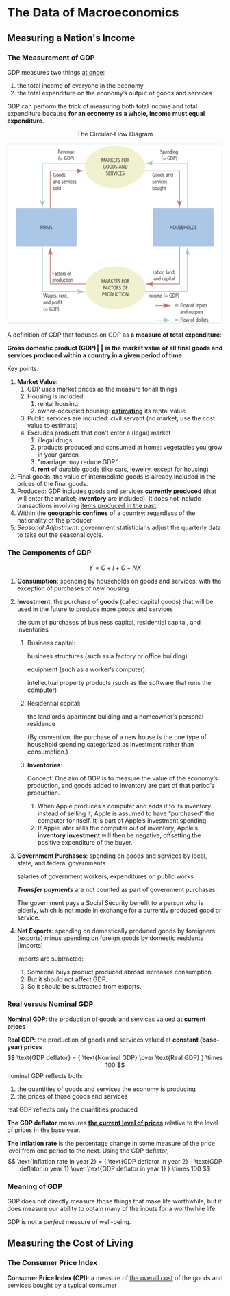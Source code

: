 # The Data of Macroeconomics

## Measuring a Nation's Income

### The Measurement of GDP

GDP measures two things <u>at once</u>:

1. the total income of everyone in the economy
2. the total expenditure on the economy’s output of goods and services

GDP can perform the trick of measuring both total income and total expenditure because **for an economy as a whole, income must equal expenditure**.

<center>The Circular-Flow Diagram</center>

![Screen Shot 2021-11-15 at 3.48.48 PM](The%20Data%20of%20Macroeconomics.assets/Screen%20Shot%202021-11-15%20at%203.48.48%20PM.png)

A definition of GDP that focuses on GDP as **a measure of total expenditure**:

**Gross domestic product (GDP) is the market value of all final goods and services produced within a country in a given period of time.**

Key points:

1. **Market Value**:
    1. GDP uses market prices as the measure for all things
    2. Housing is included:
        1. rental housing
        2. owner-occupied housing: **<u>estimating</u>** its rental value
    3. Public services are included: civil servant (no market, use the cost value to estimate)
    4. Excludes products that don't enter a (legal) market
        1. illegal drugs
        2. products produced and consumed at home: vegetables you grow in your garden
        3. "marriage may reduce GDP"
        4. **rent** of durable goods (like cars, jewelry, except for housing)
2. Final goods: the value of intermediate goods is already included in the prices of the final goods.
3. Produced: GDP includes goods and services **currently produced** (that will enter the market; **inventory** are included). It does not include transactions involving <u>items produced in the past</u>.
4. Within the **geographic confines** of a country: regardless of the nationality of the producer
5. *Seasonal Adjustment*: government statisticians adjust the quarterly data to take out the seasonal cycle.

### The Components of GDP

$$
Y = C + I + G + NX
$$

1. **Consumption**: spending by households on goods and services, with the exception of purchases of new housing

2. **Investment**: the purchase of **goods** (called capital goods) that will be used in the future to produce more goods and services

    the sum of purchases of business capital, residential capital, and inventories

    1. Business capital:

        business structures (such as a factory or office building)

        equipment (such as a worker’s computer)

        intellectual property products (such as the software that runs the computer)

    2. Residential capital:

        the landlord’s apartment building and a homeowner’s personal residence

        (By convention, the purchase of a new house is the one type of household spending categorized as investment rather than consumption.)

    3. **Inventories**:

        Concept: One aim of GDP is to measure the value of the economy’s production, and goods added to inventory are part of that period’s production.

        1. When Apple produces a computer and adds it to its inventory instead of selling it, Apple is assumed to have “purchased” the computer for itself. It is part of Apple’s investment spending.
        2. If Apple later sells the computer out of inventory, Apple’s **inventory investment** will then be negative, offsetting the positive expenditure of the buyer.

3. **Government Purchases**: spending on goods and services by local, state, and federal governments

    salaries of government workers, expenditures on public works

    ***Transfer payments*** are not counted as part of government purchases:

    The government pays a Social Security benefit to a person who is elderly, which is not made in exchange for a currently produced good or service.

4. **Net Exports**: spending on domestically produced goods by foreigners (exports) minus spending on foreign goods by domestic residents (imports)

    Imports are subtracted:

    1. Someone buys product produced abroad increases consumption.
    2. But it should not affect GDP.
    3. So it should be subtracted from exports.

### Real versus Nominal GDP

**Nominal GDP**: the production of goods and services valued at **current prices**

**Real GDP**: the production of goods and services valued at **constant (base-year) prices**
$$
\text{GDP deflator} = { \text{Nominal GDP} \over \text{Real GDP} } \times 100
$$
nominal GDP reflects both:

1. the quantities of goods and services the economy is producing
2. the prices of those goods and services

real GDP reflects only the quantities produced

**The GDP deflator** measures **<u>the current level of prices</u>** relative to the level of prices in the base year.

**The inflation rate** is the percentage change in some measure of the price level from one period to the next. Using the GDP deflator,
$$
\text{Inflation rate in year 2} = { \text{GDP deflator in year 2} - \text{GDP deflator in year 1} \over \text{GDP deflator in year 1} } \times 100
$$

### Meaning of GDP

GDP does not directly measure those things that make life worthwhile, but it does measure our ability to obtain many of the inputs for a worthwhile life.

GDP is not a *perfect* measure of well-being.

## Measuring the Cost of Living

### The Consumer Price Index

**Consumer Price Index (CPI)**: a measure of <u>the overall cost</u> of the goods and services bought by a typical consumer









